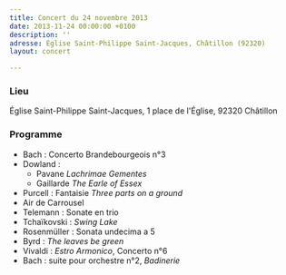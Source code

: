 ```yaml
---
title: Concert du 24 novembre 2013
date: 2013-11-24 00:00:00 +0100
description: ''
adresse: Église Saint-Philippe Saint-Jacques, Châtillon (92320)
layout: concert

---
```

### Lieu

Église Saint-Philippe Saint-Jacques, 1 place de l'Église, 92320 Châtillon

### Programme

* Bach : Concerto Brandebourgeois n°3
* Dowland :
  * Pavane _Lachrimae Gementes_
  * Gaillarde _The Earle of Essex_
* Purcell : Fantaisie _Three parts on a ground_
* Air de Carrousel
* Telemann : Sonate en trio
* Tchaïkovski : _Swing Lake_
* Rosenmüller : Sonata undecima a 5
* Byrd : _The leaves be green_
* Vivaldi : _Estro Armonico_, Concerto n°6
* Bach : suite pour orchestre n°2, _Badinerie_